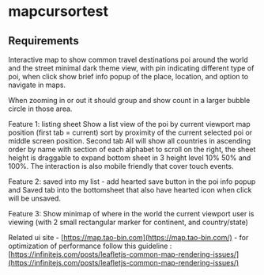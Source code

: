 # mapcursortest

## Requirements
 Interactive map to show common travel destinations poi around the world and the street minimal dark theme view, with pin indicating different type of poi, when click show brief info popup of the place, location, and option to navigate in maps.
 
 When zooming in or out it should group and show count in a larger bubble circle in those area.
 
 Feature 1: listing sheet Show a list view of the poi by current viewport map position (first tab = current) sort by proximity of the current selected poi or middle screen position. Second tab All will show all countries in ascending order by name with section of each alphabet to scroll on the right, the sheet height is draggable to expand bottom sheet in 3 height level 10% 50% and 100%. The interaction is also mobile friendly that cover touch events.
 
 Feature 2: saved into my list - add hearted save button in the poi info popup and Saved tab into the bottomsheet that also have hearted icon when click will be unsaved.
 
 Feature 3: Show minimap of where in the world the current viewport user is viewing (with 2 small rectangular marker for continent, and country/state)
 
 Related ui site - [https://map.tao-bin.com](https://map.tao-bin.com/) - for optimization of performance follow this guideline : [https://infinitejs.com/posts/leafletjs-common-map-rendering-issues/](https://infinitejs.com/posts/leafletjs-common-map-rendering-issues/)
 
